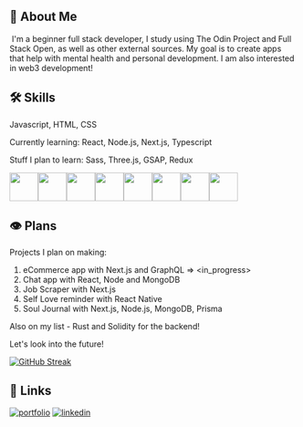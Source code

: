 
## 🚀 About Me
&nbsp;I'm a beginner full stack developer, I study using The Odin Project and Full Stack Open, as well as other external sources. My goal is to create apps that help with mental health and personal development. I am also interested in web3 development!



## 🛠 Skills
Javascript, HTML, CSS

Currently learning: React, Node.js, Next.js, Typescript

Stuff I plan to learn: Sass, Three.js, GSAP, Redux

<img height=50 src="https://cdn.jsdelivr.net/gh/devicons/devicon/icons/python/python-original.svg"/><img height=50 src="https://cdn.jsdelivr.net/gh/devicons/devicon/icons/java/java-original.svg"/><img height=50 src="https://cdn.jsdelivr.net/gh/devicons/devicon/icons/html5/html5-original.svg" /><img height=50 src="https://cdn.jsdelivr.net/gh/devicons/devicon/icons/css3/css3-original.svg" /><img height=50 src="https://cdn.jsdelivr.net/gh/devicons/devicon/icons/react/react-original.svg" /><img height=50 src="https://cdn.jsdelivr.net/gh/devicons/devicon/icons/git/git-plain.svg"/><img height=50 src="https://cdn.jsdelivr.net/gh/devicons/devicon/icons/github/github-original.svg"/><img height=50 src="https://cdn.jsdelivr.net/gh/devicons/devicon/icons/canva/canva-original.svg"/>



## 👁 Plans
Projects I plan on making:

1. eCommerce app with Next.js and GraphQL => <in_progress>
2. Chat app with React, Node and MongoDB
3. Job Scraper with Next.js
4. Self Love reminder with React Native
5. Soul Journal with Next.js, Node.js, MongoDB, Prisma

Also on my list - Rust and Solidity for the backend!

Let's look into the future!

[![GitHub Streak](https://streak-stats.demolab.com?user=erratinsilentio&theme=github-dark&hide_border=true)](https://git.io/streak-stats)

## 🔗 Links
[![portfolio](https://img.shields.io/badge/my_portfolio-000?style=for-the-badge&logo=ko-fi&logoColor=white)](https://erratinsilentio.github.io/blog/)
[![linkedin](https://img.shields.io/badge/linkedin-0A66C2?style=for-the-badge&logo=linkedin&logoColor=white)](https://www.linkedin.com/notifications/)


